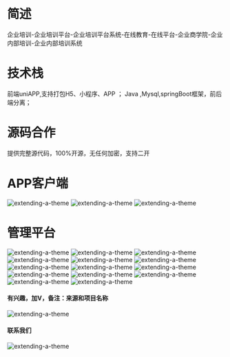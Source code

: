 
# 简述

企业培训-企业培训平台-企业培训平台系统-在线教育-在线平台-企业商学院-企业内部培训-企业内部培训系统

# 技术栈

前端uniAPP,支持打包H5、小程序、APP ；
Java ,Mysql,springBoot框架，前后端分离；

#  源码合作

 提供完整源代码，100%开源，无任何加密，支持二开


#  APP客户端

![extending-a-theme](/01.png)
![extending-a-theme](/02.png)
![extending-a-theme](/03.png)



# 管理平台

![extending-a-theme](/04.png)
![extending-a-theme](/06.png)
![extending-a-theme](/07.png)
![extending-a-theme](/08.png)
![extending-a-theme](/09.png)
![extending-a-theme](/10.png)
![extending-a-theme](/11.png)
![extending-a-theme](/12.png)
![extending-a-theme](/13.png)
![extending-a-theme](/14.png)
![extending-a-theme](/15.png)
![extending-a-theme](/16.png)
![extending-a-theme](/17.png)
![extending-a-theme](/18.png)

#### 有兴趣，加V，备注：来源和项目名称
![extending-a-theme](/lianxi.png)


#### 联系我们

![extending-a-theme](/xiaomage.jpg)

